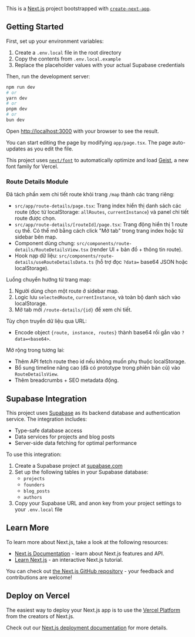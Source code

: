 This is a [Next.js](https://nextjs.org) project bootstrapped with [`create-next-app`](https://nextjs.org/docs/app/api-reference/cli/create-next-app).

## Getting Started

First, set up your environment variables:

1. Create a `.env.local` file in the root directory
2. Copy the contents from `.env.local.example`
3. Replace the placeholder values with your actual Supabase credentials

Then, run the development server:

```bash
npm run dev
# or
yarn dev
# or
pnpm dev
# or
bun dev
```

Open [http://localhost:3000](http://localhost:3000) with your browser to see the result.

You can start editing the page by modifying `app/page.tsx`. The page auto-updates as you edit the file.

This project uses [`next/font`](https://nextjs.org/docs/app/building-your-application/optimizing/fonts) to automatically optimize and load [Geist](https://vercel.com/font), a new font family for Vercel.

### Route Details Module

Đã tách phần xem chi tiết route khỏi trang `/map` thành các trang riêng:

- `src/app/route-details/page.tsx`: Trang index hiển thị danh sách các route (đọc từ localStorage: `allRoutes`, `currentInstance`) và panel chi tiết route được chọn.
- `src/app/route-details/[routeId]/page.tsx`: Trang động hiển thị 1 route cụ thể. Có thể mở bằng cách click "Mở tab" trong trang index hoặc từ sidebar bên map.
- Component dùng chung: `src/components/route-details/RouteDetailsView.tsx` (render UI + bản đồ + thông tin route).
- Hook nạp dữ liệu: `src/components/route-details/useRouteDetailsData.ts` (hỗ trợ đọc `?data=` base64 JSON hoặc localStorage).

Luồng chuyển hướng từ trang map:
1. Người dùng chọn một route ở sidebar map.
2. Logic lưu `selectedRoute`, `currentInstance`, và toàn bộ danh sách vào localStorage.
3. Mở tab mới `/route-details/{id}` để xem chi tiết.

Tùy chọn truyền dữ liệu qua URL:
- Encode object `{route, instance, routes}` thành base64 rồi gắn vào `?data=<base64>`.

Mở rộng trong tương lai:
- Thêm API fetch route theo id nếu không muốn phụ thuộc localStorage.
- Bổ sung timeline nâng cao (đã có prototype trong phiên bản cũ) vào `RouteDetailsView`.
- Thêm breadcrumbs + SEO metadata động.
## Supabase Integration

This project uses [Supabase](https://supabase.com) as its backend database and authentication service. The integration includes:

- Type-safe database access
- Data services for projects and blog posts
- Server-side data fetching for optimal performance

To use this integration:

1. Create a Supabase project at [supabase.com](https://supabase.com)
2. Set up the following tables in your Supabase database:
   - `projects`
   - `founders`
   - `blog_posts`
   - `authors`
3. Copy your Supabase URL and anon key from your project settings to your `.env.local` file

## Learn More

To learn more about Next.js, take a look at the following resources:

- [Next.js Documentation](https://nextjs.org/docs) - learn about Next.js features and API.
- [Learn Next.js](https://nextjs.org/learn) - an interactive Next.js tutorial.

You can check out [the Next.js GitHub repository](https://github.com/vercel/next.js) - your feedback and contributions are welcome!

## Deploy on Vercel

The easiest way to deploy your Next.js app is to use the [Vercel Platform](https://vercel.com/new?utm_medium=default-template&filter=next.js&utm_source=create-next-app&utm_campaign=create-next-app-readme) from the creators of Next.js.

Check out our [Next.js deployment documentation](https://nextjs.org/docs/app/building-your-application/deploying) for more details.
